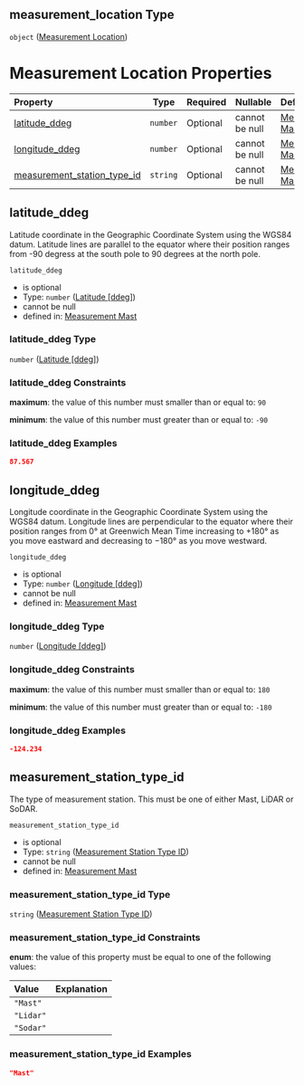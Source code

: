 ## measurement_location Type

`object` ([Measurement Location](iea43_wra_data_model-properties-measurement-location.md))

# Measurement Location Properties

| Property                                                    | Type     | Required | Nullable       | Defined by                                                                                                                                                                                             |
| :---------------------------------------------------------- | -------- | -------- | -------------- | :----------------------------------------------------------------------------------------------------------------------------------------------------------------------------------------------------- |
| [latitude_ddeg](#latitude_ddeg)                             | `number` | Optional | cannot be null | [Measurement Mast](iea43_wra_data_model-properties-measurement-location-properties-latitude-ddeg.md "undefined#/properties/measurement_location/properties/latitude_ddeg")                             |
| [longitude_ddeg](#longitude_ddeg)                           | `number` | Optional | cannot be null | [Measurement Mast](iea43_wra_data_model-properties-measurement-location-properties-longitude-ddeg.md "undefined#/properties/measurement_location/properties/longitude_ddeg")                           |
| [measurement_station_type_id](#measurement_station_type_id) | `string` | Optional | cannot be null | [Measurement Mast](iea43_wra_data_model-properties-measurement-location-properties-measurement-station-type-id.md "undefined#/properties/measurement_location/properties/measurement_station_type_id") |

## latitude_ddeg

Latitude coordinate in the Geographic Coordinate System using the WGS84 datum. Latitude lines are parallel to the equator where their position ranges from -90 degress at the south pole to 90 degrees at the north pole.


`latitude_ddeg`

-   is optional
-   Type: `number` ([Latitude \[ddeg\]](iea43_wra_data_model-properties-measurement-location-properties-latitude-ddeg.md))
-   cannot be null
-   defined in: [Measurement Mast](iea43_wra_data_model-properties-measurement-location-properties-latitude-ddeg.md "undefined#/properties/measurement_location/properties/latitude_ddeg")

### latitude_ddeg Type

`number` ([Latitude \[ddeg\]](iea43_wra_data_model-properties-measurement-location-properties-latitude-ddeg.md))

### latitude_ddeg Constraints

**maximum**: the value of this number must smaller than or equal to: `90`

**minimum**: the value of this number must greater than or equal to: `-90`

### latitude_ddeg Examples

```json
87.567
```

## longitude_ddeg

Longitude coordinate in the Geographic Coordinate System using the WGS84 datum. Longitude lines are perpendicular to the equator where their position ranges from 0° at Greenwich Mean Time increasing to +180° as you move eastward and decreasing to −180° as you move westward.


`longitude_ddeg`

-   is optional
-   Type: `number` ([Longitude \[ddeg\]](iea43_wra_data_model-properties-measurement-location-properties-longitude-ddeg.md))
-   cannot be null
-   defined in: [Measurement Mast](iea43_wra_data_model-properties-measurement-location-properties-longitude-ddeg.md "undefined#/properties/measurement_location/properties/longitude_ddeg")

### longitude_ddeg Type

`number` ([Longitude \[ddeg\]](iea43_wra_data_model-properties-measurement-location-properties-longitude-ddeg.md))

### longitude_ddeg Constraints

**maximum**: the value of this number must smaller than or equal to: `180`

**minimum**: the value of this number must greater than or equal to: `-180`

### longitude_ddeg Examples

```json
-124.234
```

## measurement_station_type_id

The type of measurement station. This must be one of either Mast, LiDAR or SoDAR.


`measurement_station_type_id`

-   is optional
-   Type: `string` ([Measurement Station Type ID](iea43_wra_data_model-properties-measurement-location-properties-measurement-station-type-id.md))
-   cannot be null
-   defined in: [Measurement Mast](iea43_wra_data_model-properties-measurement-location-properties-measurement-station-type-id.md "undefined#/properties/measurement_location/properties/measurement_station_type_id")

### measurement_station_type_id Type

`string` ([Measurement Station Type ID](iea43_wra_data_model-properties-measurement-location-properties-measurement-station-type-id.md))

### measurement_station_type_id Constraints

**enum**: the value of this property must be equal to one of the following values:

| Value     | Explanation |
| :-------- | ----------- |
| `"Mast"`  |             |
| `"Lidar"` |             |
| `"Sodar"` |             |

### measurement_station_type_id Examples

```json
"Mast"
```
